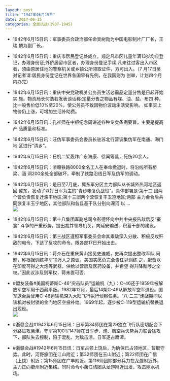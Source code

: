 ```yaml
---
layout: post
title: "1942年06月15日"
date: 2017-06-15
categories: 全面抗战(1937-1945)
---
```


<meta name="referrer" content="no-referrer" />

- 1942年6月15日讯：军事委员会政治部任命吴树勋为中国电影制片厂厂长，王瑞 麟为副厂长。 

- 1942年6月15日讯：重庆市居民登记处成立。规定凡市区儿童年满13岁均应登 记，办理身份证;外侨居留市区者，办理身份登记手续;凡来往过客出入市区者，须由原居住地的警察机关或乡镇公所领取证件，方可出入。（7 月17日吴对记者谓:居民身份登记在世界各国早有先例，在我国则为 创举，计划四个月内办完） 

- 1942年6月15日讯：重庆中央党政机关公务员生活必需品定量分售是日起开始实 施。物资局长何浩若发表谈话称:定量分售之物品有煤、油、盐、布四 种，比一般售价低10%至20%，使公务员不致因物价波动生活受影响。 如事实上物价仍上涨，可增加生活补助费。 

- 1942年6月15日讯：孔祥熙在中枢纪念周讲述各种专卖条例要旨，主要是提高产 品质量和标准。 

- 1942年6月15日讯：汪伪军事委员会委员长驻苏北行营调集伪军在南通、海门地 区进行“清乡”。 

- 1942年6月15日讯：日机二架轰炸广东海康、徐闻等县，死伤20余人。 

- 1942年6月15日讯：浙赣铁路8000余名工人在奉命撤退时，将沿线所有桥梁、涵 洞200余处全部破坏，牵制了铁路沿线日军及伪军的调动。 

- 1942年6月15日讯：是日至7月底，冀东军分区主力部队从长城外热河地区返回 冀东，发动了以打日军为主的“青纱帐复仇战役”。具体部署是:第十二 团两个营负责恢复迁滦丰地区;第十三团两个营恢复丰玉遵地区;两部 主力会合后共同恢复丰玉宁地区，其他部队和各县基干队分别向溁河 以 ... <br/><img src="https://wx4.sinaimg.cn/large/aca367d8ly1fglukpr0b2j20c80gst92.jpg" />

- 1942年6月15日讯：第十八集团军副总司令彭德怀向中共中央报告敌后反“蚕食” 斗争的严重形势，提出裁并领导机关，向延安输送、积蓄干部的建议。 

- 1942年6月15日讯：第三战区遵照军事委员会命其乘敌深入分散、积极反攻歼敌的电令，下达了反攻的命令。限各部17日开始出击。 

- 1942年6月15日讯：蒋介石在重庆黄山接见史迪威，史再次提出整改军队 问题，称根据训练华军10万人之原议，美国实愿负完全责任以训练 之，配备以在印度可得之大炮等武器，供给以营房及医药设备，并希望 得升降黜陟之全权。”因此议涉及到军权，蒋未置可否。 

- #盟友装备#美国柯蒂斯C-46“突击队员”运输机（九）：C-46还于1959年被解放军空军用于西藏平叛。1982年12月，最后14架C-46从解放军空军退役。国军退台后曾用C-46运输机深入大陆飞行执行侦察任务。“八·二三”炮战期间以该机对被封锁的金门地区空投补给。1969年起，逐步被C-119型运输机替换退出现役。 <br/><img src="https://wx1.sinaimg.cn/large/aca367d8ly1fglnnhvrvmj20gn0s5grv.jpg" />

- #浙赣会战#1942年6月15日讯：日军第34师团在第29独立飞行队密切配合下分路进攻鹰潭。守军第100军147师在日军步、炮、航空兵优势兵力联合猛攻下，部队失去控制，陷于混乱，为敌击溃，日军遂占鹰潭。 

- #浙赣会战#1942年6月15日讯：日军占领上饶后，为确保已占领地区，暂取守势。此时，河野旅团在江山附近；第32师团在玉山附近；第22师团在广信（上饶）附近；第15师团在广丰附近。第116师团除部分兵力在龙游附近外，主力正向衢州附近集结。同时命令小菌江旅团从龙游附近出发，攻击丽水机场。 

